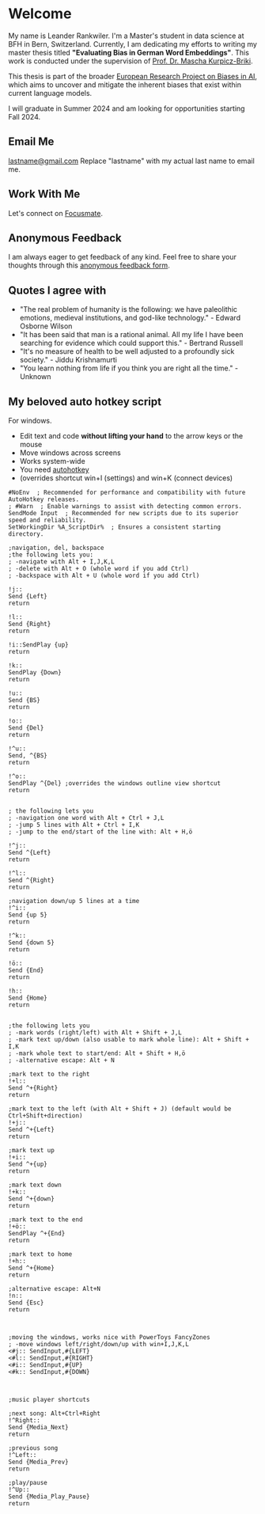 # Welcome

My name is Leander Rankwiler. I'm a Master's student in data science at BFH in Bern, Switzerland. Currently, I am dedicating my efforts to writing my master thesis titled **"Evaluating Bias in German Word Embeddings"**. This work is conducted under the supervision of [Prof. Dr. Mascha Kurpicz-Briki](https://www.bfh.ch/de/ueber-die-bfh/personen/diqa4uibb7gl/).

This thesis is part of the broader [European Research Project on Biases in AI](https://www.biasproject.eu/), which aims to uncover and mitigate the inherent biases that exist within current language models.

I will graduate in Summer 2024 and am looking for opportunities starting Fall 2024.

## Email Me
[lastname@gmail.com](mailto:lastname@gmail.com)
Replace "lastname" with my actual last name to email me.

## Work With Me
Let's connect on [Focusmate](https://www.focusmate.com/i/8fGk3BDo9x).

## Anonymous Feedback
I am always eager to get feedback of any kind. Feel free to share your thoughts through this [anonymous feedback form](https://docs.google.com/forms/d/e/1FAIpQLSc5kHGNz3s1VpJfUNnJ5CHcFFq6nr33OubTdO8i8GY-7YBnnA/viewform?usp=sf_link).

## Quotes I agree with
- "The real problem of humanity is the following: we have paleolithic emotions, medieval institutions, and god-like technology." - Edward Osborne Wilson
- "It has been said that man is a rational animal. All my life I have been searching for evidence which could support this." - Bertrand Russell
- "It's no measure of health to be well adjusted to a profoundly sick society." - Jiddu Krishnamurti
- "You learn nothing from life if you think you are right all the time." - Unknown

## My beloved auto hotkey script
For windows.  
- Edit text and code **without lifting your hand** to the arrow keys or the mouse
- Move windows across screens
- Works system-wide
- You need [autohotkey](https://www.autohotkey.com/)
- (overrides shortcut win+I (settings) and win+K (connect devices)

```
#NoEnv  ; Recommended for performance and compatibility with future AutoHotkey releases.
; #Warn  ; Enable warnings to assist with detecting common errors.
SendMode Input  ; Recommended for new scripts due to its superior speed and reliability.
SetWorkingDir %A_ScriptDir%  ; Ensures a consistent starting directory.

;navigation, del, backspace
;the following lets you:
; -navigate with Alt + I,J,K,L
; -delete with Alt + O (whole word if you add Ctrl)
; -backspace with Alt + U (whole word if you add Ctrl)

!j::
Send {Left}
return

!l::
Send {Right}
return

!i::SendPlay {up}
return

!k::
SendPlay {Down}
return

!u::
Send {BS}
return

!o::
Send {Del}
return

!^u::
Send, ^{BS}
return

!^o::
SendPlay ^{Del} ;overrides the windows outline view shortcut
return


; the following lets you
; -navigation one word with Alt + Ctrl + J,L
; -jump 5 lines with Alt + Ctrl + I,K
; -jump to the end/start of the line with: Alt + H,ö

!^j::
Send ^{Left}
return

!^l::
Send ^{Right}
return

;navigation down/up 5 lines at a time
!^i::
Send {up 5}
return

!^k::
Send {down 5}
return

!ö::
Send {End}
return

!h::
Send {Home}
return


;the following lets you
; -mark words (right/left) with Alt + Shift + J,L
; -mark text up/down (also usable to mark whole line): Alt + Shift + I,K
; -mark whole text to start/end: Alt + Shift + H,ö
; -alternative escape: Alt + N

;mark text to the right
!+l::
Send ^+{Right}
return

;mark text to the left (with Alt + Shift + J) (default would be Ctrl+Shift+direction)
!+j::
Send ^+{Left}
return

;mark text up
!+i::
Send ^+{up}
return

;mark text down
!+k::
Send ^+{down}
return

;mark text to the end
!+ö::
SendPlay ^+{End}
return

;mark text to home
!+h::
Send ^+{Home}
return

;alternative escape: Alt+N
!n::
Send {Esc}
return



;moving the windows, works nice with PowerToys FancyZones
; -move windows left/right/down/up with win+I,J,K,L
<#j:: SendInput,#{LEFT}
<#l:: SendInput,#{RIGHT}
<#i:: SendInput,#{UP}
<#k:: SendInput,#{DOWN}



;music player shortcuts

;next song: Alt+Ctrl+Right
!^Right:: 
Send {Media_Next}
return

;previous song
!^Left::
Send {Media_Prev}
return

;play/pause
!^Up::
Send {Media_Play_Pause}
return
```
